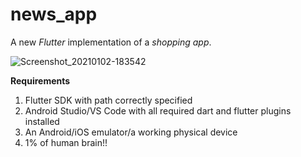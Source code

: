# news_app

A new _Flutter_ implementation of a _shopping app_.

![Screenshot_20210102-183542](https://user-images.githubusercontent.com/53117192/103458040-4b2ae680-4d2a-11eb-93c1-b0f229014c85.png)

__Requirements__
1. Flutter SDK with path correctly specified
2. Android Studio/VS Code with all required dart and flutter plugins installed
3. An Android/iOS emulator/a working physical device
4. 1% of human brain!!
